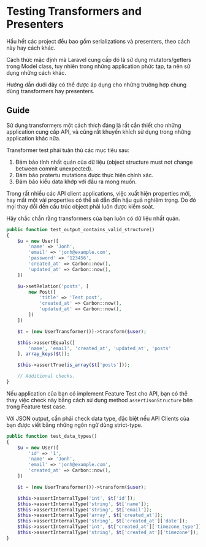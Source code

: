 # Testing Transformers and Presenters

Hầu hết các project đều bao gồm serializations và presenters, theo cách này hay cách khác.

Cách thức mặc định mà Laravel cung cấp đó là sử dụng mutators/getters trong Model class, tuy nhiên trong những application phức tạp, ta nên sử dụng những cách khác.

Hướng dẫn dưới đây có thể được áp dụng cho những trường hợp chung dùng transformers hay presenters.

## Guide

Sử dụng transformers một cách thích đáng là rất cần thiết cho những application cung cấp API, và cũng rất khuyến khích sử dụng trong những application khác nữa.

Transformer test phải tuân thủ các mục tiêu sau:

1. Đảm bảo tính nhất quán của dữ liệu (object structure must not change between commit unexpected).
2. Đảm bảo protertu mutations được thực hiện chính xác.
3. Đảm bảo kiểu data khớp với đầu ra mong muốn.

Trong rất nhiều các API client applications, việc xuất hiện properties mới, hay mất một vài properties có thể sẽ dẫn đến hậu quả nghiêm trọng.
Do đó mọi thay đổi đến cấu trúc object phải luôn được kiểm soát.

Hãy chắc chắn rằng transformers của bạn luôn có dữ liệu nhất quán.

```php
public function test_output_contains_valid_structure()
{
    $u = new User([
        'name' => 'Jonh',
        'email' => 'jonh@example.com',
        'password' => '123456',
        'created_at' => Carbon::now(),
        'updated_at' => Carbon::now(),
    ])

    $u->setRelation('posts', [
        new Post([
            'title' => 'Test post',
            'created_at' => Carbon::now(),
            'updated_at' => Carbon::now(),
        ])
    ])

    $t = (new UserTransformer())->transform($user);

    $this->assertEquals([
        'name', 'email', 'created_at', 'updated_at', 'posts'
    ], array_keys($t));

    $this->assertTrue(is_array($t['posts']));

    // Additional checks.
}
```

Nếu application của bạn có implement Feature Test cho API, bạn có thể thay việc check này bằng cách sử dụng method `assertJsonStructure` bên trong Feature test case.

Với JSON output, cần phải check data type, đặc biệt nếu API Clients của bạn được viết bằng những ngôn ngữ dùng strict-type.

```php
public function test_data_types()
{
    $u = new User([
        'id' => '1',
        'name' => 'Jonh',
        'email' => 'jonh@example.com',
        'created_at' => Carbon::now(),
    ])

    $t = (new UserTransformer())->transform($user);

    $this->assertInternalType('int', $t['id']);
    $this->assertInternalType('string', $t['name']);
    $this->assertInternalType('string', $t['email']);
    $this->assertInternalType('array', $t['created_at']);
    $this->assertInternalType('string', $t['created_at']['date']);
    $this->assertInternalType('int', $t['created_at']['timezone_type']);
    $this->assertInternalType('string', $t['created_at']['timezone']);
}
```
